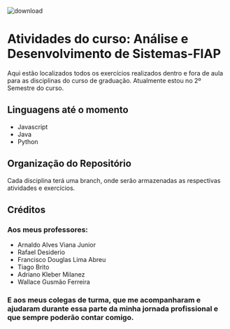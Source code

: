 ![download](https://github.com/worklarissa/lari-na-fiap/assets/91492813/baf18623-44d9-4f8b-8276-2fc507728042)
# Atividades do curso: Análise e Desenvolvimento de Sistemas-FIAP
Aqui estão localizados todos os exercícios realizados dentro e fora de aula para as disciplinas do curso de graduação.
Atualmente estou no 2º Semestre do curso.

## Linguagens até o momento
- Javascript
- Java
- Python

## Organização do Repositório
Cada disciplina terá uma branch, onde serão armazenadas as respectivas atividades e exercícios.

## Créditos
### Aos meus professores:
- Arnaldo Alves Viana Junior
- Rafael Desiderio
- Francisco Douglas Lima Abreu
- Tiago Brito
- Adriano Kleber Milanez
- Wallace Gusmão Ferreira
### E aos meus colegas de turma, que me acompanharam e ajudaram durante essa parte da minha jornada profissional e que sempre poderão contar comigo.
